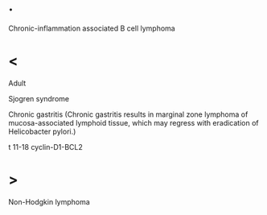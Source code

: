 # .

Chronic-inflammation associated B cell lymphoma

# <

Adult

Sjogren syndrome

Chronic gastritis (Chronic gastritis results in marginal zone lymphoma of mucosa-associated lymphoid tissue, which may regress with eradication of Helicobacter pylori.)

t 11-18 cyclin-D1-BCL2

# >

Non-Hodgkin lymphoma
